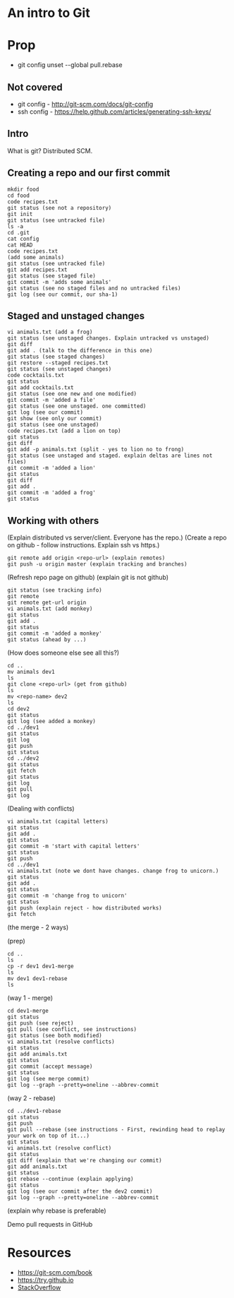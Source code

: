 # An intro to Git

# Prop
- git config unset --global pull.rebase

## Not covered
* git config - http://git-scm.com/docs/git-config
* ssh config - https://help.github.com/articles/generating-ssh-keys/

## Intro
What is git? Distributed SCM.

## Creating a repo and our first commit

```
mkdir food
cd food
code recipes.txt
git status (see not a repository)
git init
git status (see untracked file)
ls -a
cd .git
cat config
cat HEAD
code recipes.txt
(add some animals)
git status (see untracked file)
git add recipes.txt
git status (see staged file)
git commit -m 'adds some animals'
git status (see no staged files and no untracked files)
git log (see our commit, our sha-1)
```

## Staged and unstaged changes

```
vi animals.txt (add a frog)
git status (see unstaged changes. Explain untracked vs unstaged)
git diff
git add . (talk to the difference in this one)
git status (see staged changes)
git restore --staged recipes.txt
git status (see unstaged changes)
code cocktails.txt
git status
git add cocktails.txt
git status (see one new and one modified)
git commit -m 'added a file'
git status (see one unstaged. one committed)
git log (see our commit)
git show (see only our commit)
git status (see one unstaged)
code recipes.txt (add a lion on top)
git status
git diff
git add -p animals.txt (split - yes to lion no to frong)
git status (see unstaged and staged. explain deltas are lines not files)
git commit -m 'added a lion'
git status
git diff
git add .
git commit -m 'added a frog'
git status
```

## Working with others

(Explain distributed vs server/client. Everyone has the repo.)
(Create a repo on github - follow instructions. Explain ssh vs https.)
```
git remote add origin <repo-url> (explain remotes)
git push -u origin master (explain tracking and branches)
```

(Refresh repo page on github)
(explain git is not github)

```
git status (see tracking info)
git remote
git remote get-url origin
vi animals.txt (add monkey)
git status
git add .
git status
git commit -m 'added a monkey'
git status (ahead by ...)
```

(How does someone else see all this?)
```
cd ..
mv animals dev1
ls
git clone <repo-url> (get from github)
ls
mv <repo-name> dev2
ls
cd dev2
git status
git log (see added a monkey)
cd ../dev1
git status
git log
git push
git status
cd ../dev2
git status
git fetch
git status
git log
git pull
git log
```

(Dealing with conflicts)
```
vi animals.txt (capital letters)
git status
git add .
git status
git commit -m 'start with capital letters'
git status
git push
cd ../dev1
vi animals.txt (note we dont have changes. change frog to unicorn.)
git status
git add .
git status
git commit -m 'change frog to unicorn'
git status
git push (explain reject - how distributed works)
git fetch
```

(the merge - 2 ways)

(prep)
```
cd ..
ls
cp -r dev1 dev1-merge
ls
mv dev1 dev1-rebase
ls
```

(way 1 - merge)
```
cd dev1-merge
git status
git push (see reject)
git pull (see conflict, see instructions)
git status (see both modified)
vi animals.txt (resolve conflicts)
git status
git add animals.txt
git status
git commit (accept message)
git status
git log (see merge commit)
git log --graph --pretty=oneline --abbrev-commit

```
(way 2 - rebase)
```
cd ../dev1-rebase
git status
git push
git pull --rebase (see instructions - First, rewinding head to replay your work on top of it...)
git status
vi animals.txt (resolve conflict)
git status
git diff (explain that we're changing our commit)
git add animals.txt
git status
git rebase --continue (explain applying)
git status
git log (see our commit after the dev2 commit)
git log --graph --pretty=oneline --abbrev-commit
```
(explain why rebase is preferable)

Demo pull requests in GitHub

# Resources
* https://git-scm.com/book
* https://try.github.io
* [StackOverflow](http://stackoverflow.com/questions/tagged/git)

